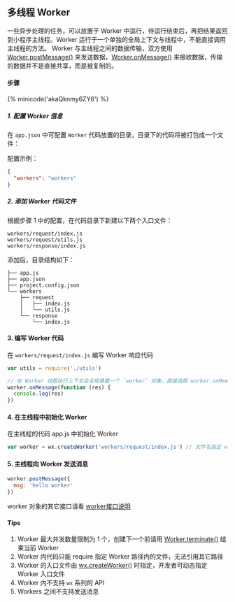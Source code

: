 ## 多线程 Worker
一些异步处理的任务，可以放置于 Worker 中运行，待运行结束后，再把结果返回到小程序主线程。Worker 运行于一个单独的全局上下文与线程中，不能直接调用主线程的方法。
Worker 与主线程之间的数据传输，双方使用 [Worker.postMessage()](../api/createWorker.md) 来发送数据，[Worker.onMessage()](../api/createWorker.md) 来接收数据，传输的数据并不是直接共享，而是被复制的。

#### 步骤

{% minicode('akaQknmy6ZY6') %}

##### 1. 配置 Worker 信息
在 `app.json` 中可配置 `Worker` 代码放置的目录，目录下的代码将被打包成一个文件：

配置示例：

```json
{
  "workers": "workers"
}
```

##### 2. 添加 Worker 代码文件
根据步骤 1 中的配置，在代码目录下新建以下两个入口文件：

```
workers/request/index.js
workers/request/utils.js
workers/response/index.js
```

添加后，目录结构如下：

```
├── app.js
├── app.json
├── project.config.json
└── workers
    ├── request
    │   ├── index.js
    │   └── utils.js
    └── response
        └── index.js
```

#### 3. 编写 Worker 代码
在 `workers/request/index.js` 编写 Worker 响应代码

```javascript
var utils = require('./utils')

// 在 Worker 线程执行上下文会全局暴露一个 `worker` 对象，直接调用 worker.onMeesage/postMessage 即可
worker.onMessage(function (res) {
  console.log(res)
})
```

#### 4. 在主线程中初始化 Worker

在主线程的代码 app.js 中初始化 Worker

```javascript
var worker = wx.createWorker('workers/request/index.js') // 文件名指定 worker 的入口文件路径，绝对路径
```

#### 5. 主线程向 Worker 发送消息

```javascript
worker.postMessage({
  msg: 'hello worker'
})
```

worker 对象的其它接口请看 [worker接口说明](../api/createWorker.md)

#### Tips
1. Worker 最大并发数量限制为 1 个，创建下一个前请用 [Worker.terminate()](../api/createWorker.md) 结束当前 Worker
1. Worker 内代码只能 require 指定 Worker 路径内的文件，无法引用其它路径
1. Worker 的入口文件由 [wx.createWorker()](../api/createWorker.md) 时指定，开发者可动态指定 Worker 入口文件
1. Worker 内不支持 `wx` 系列的 API
1. Workers 之间不支持发送消息
